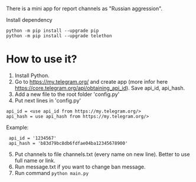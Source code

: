 There is a mini app for report channels as "Russian aggression".

Install dependency

```
python -m pip install --upgrade pip
python -m pip install --upgrade telethon
```

# How to use it?
1. Install Python.
2. Go to https://my.telegram.org/ and create app (more infor here https://core.telegram.org/api/obtaining_api_id). Save api_id, api_hash.
3. Add a new file to the root folder 'config.py'
4. Put next lines in 'config.py'
 ```
 api_id = <use api_id from https://my.telegram.org/>
 api_hash = use api_hash from https://my.telegram.org/>
 ```
 Example:
 ```
  api_id = '1234567'
  api_hash = 'b83d79bc8db6fdfae04ba12345678900'
 ```
 5. Put channels to file channels.txt (every name on new line). Better to use full name or link.
 6. Run message.txt if you want to change ban message.
 7. Run command `python main.py`
